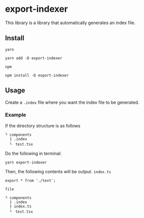 # export-indexer

This library is a library that automatically generates an index file.

## Install
`yarn`
```
yarn add -D export-indexer
```
`npm`
```
npm install -D export-indexer
```

## Usage
Create a `.index` file where you want the index file to be generated.

### Example
If the directory structure is as follows
```
└ components
  ├ .index
  └　test.tsx
```

Do the following in terminal:
```
yarn export-indexer
```

Then, the following contents will be output.
`index.ts`
```
export * from './text';
```

`file`
```
└ components
  ├ .index
  ├ index.ts
  └　test.tsx
```


